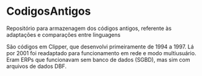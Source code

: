 # CodigosAntigos
Repositório para armazenagem dos códigos antigos, referente às adaptações e comparações entre linguagens

São códigos em Clipper, que desenvolvi primeiramente de 1994 a 1997. Lá por 2001 foi readaptado para funcionamento em rede e modo multiusuário. Eram ERPs que funcionavam sem banco de dados (SGBD), mas sim com arquivos de dados DBF.
